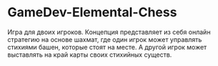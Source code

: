# GameDev-Elemental-Chess
Игра для двоих игроков. Концепция представляет из себя онлайн стратегию на основе шахмат, где один игрок может управлять стихиями башен, которые стоят на месте. А другой игрок может выставлять на край карты своих стихийных существ.
